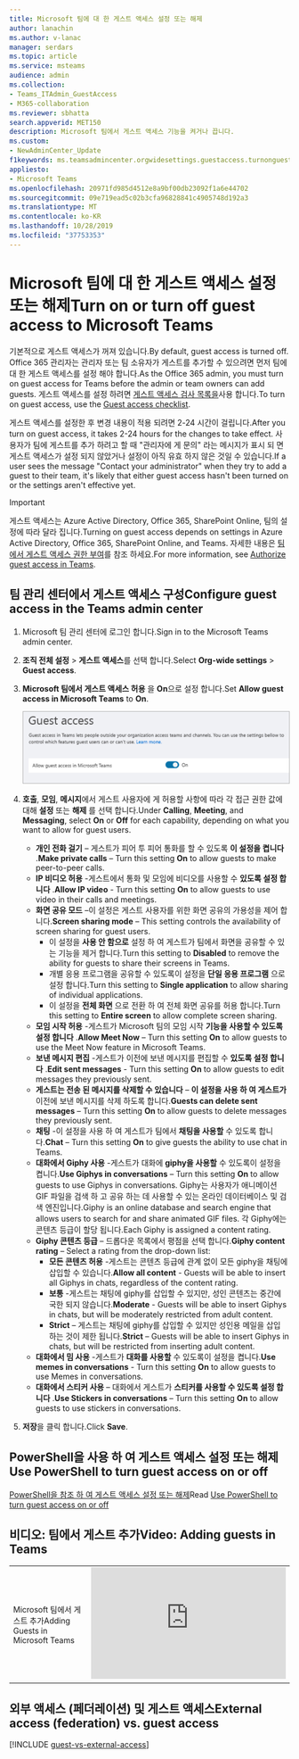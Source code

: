 ```yaml
---
title: Microsoft 팀에 대 한 게스트 액세스 설정 또는 해제
author: lanachin
ms.author: v-lanac
manager: serdars
ms.topic: article
ms.service: msteams
audience: admin
ms.collection:
- Teams_ITAdmin_GuestAccess
- M365-collaboration
ms.reviewer: sbhatta
search.appverid: MET150
description: Microsoft 팀에서 게스트 액세스 기능을 켜거나 끕니다.
ms.custom:
- NewAdminCenter_Update
f1keywords: ms.teamsadmincenter.orgwidesettings.guestaccess.turnonguestaccessarticle
appliesto:
- Microsoft Teams
ms.openlocfilehash: 20971fd985d4512e8a9bf00db23092f1a6e44702
ms.sourcegitcommit: 09e719ead5c02b3cfa96828841c4905748d192a3
ms.translationtype: MT
ms.contentlocale: ko-KR
ms.lasthandoff: 10/28/2019
ms.locfileid: "37753353"
---
```

<a name="turn-on-or-turn-off-guest-access-to-microsoft-teams"></a><span data-ttu-id="e1022-103">Microsoft 팀에 대 한 게스트 액세스 설정 또는 해제</span><span class="sxs-lookup"><span data-stu-id="e1022-103">Turn on or turn off guest access to Microsoft Teams</span></span>
===================================================

<span data-ttu-id="e1022-104">기본적으로 게스트 액세스가 꺼져 있습니다.</span><span class="sxs-lookup"><span data-stu-id="e1022-104">By default, guest access is turned off.</span></span> <span data-ttu-id="e1022-105">Office 365 관리자는 관리자 또는 팀 소유자가 게스트를 추가할 수 있으려면 먼저 팀에 대 한 게스트 액세스를 설정 해야 합니다.</span><span class="sxs-lookup"><span data-stu-id="e1022-105">As the Office 365 admin, you must turn on guest access for Teams before the admin or team owners can add guests.</span></span> <span data-ttu-id="e1022-106">게스트 액세스를 설정 하려면 [게스트 액세스 검사 목록을](guest-access-checklist.md)사용 합니다.</span><span class="sxs-lookup"><span data-stu-id="e1022-106">To turn on guest access, use the [Guest access checklist](guest-access-checklist.md).</span></span> 

<span data-ttu-id="e1022-107">게스트 액세스를 설정한 후 변경 내용이 적용 되려면 2-24 시간이 걸립니다.</span><span class="sxs-lookup"><span data-stu-id="e1022-107">After you turn on guest access, it takes 2-24 hours for the changes to take effect.</span></span> <span data-ttu-id="e1022-108">사용자가 팀에 게스트를 추가 하려고 할 때 "관리자에 게 문의" 라는 메시지가 표시 되 면 게스트 액세스가 설정 되지 않았거나 설정이 아직 유효 하지 않은 것일 수 있습니다.</span><span class="sxs-lookup"><span data-stu-id="e1022-108">If a user sees the message "Contact your administrator" when they try to add a guest to their team, it's likely that either guest access hasn't been turned on or the settings aren't effective yet.</span></span>

> [!IMPORTANT]
> <span data-ttu-id="e1022-109">게스트 액세스는 Azure Active Directory, Office 365, SharePoint Online, 팀의 설정에 따라 달라 집니다.</span><span class="sxs-lookup"><span data-stu-id="e1022-109">Turning on guest access depends on settings in Azure Active Directory, Office 365, SharePoint Online, and Teams.</span></span> <span data-ttu-id="e1022-110">자세한 내용은 [팀에서 게스트 액세스 권한 부여](Teams-dependencies.md)를 참조 하세요.</span><span class="sxs-lookup"><span data-stu-id="e1022-110">For more information, see [Authorize guest access in Teams](Teams-dependencies.md).</span></span>



## <a name="configure-guest-access-in-the-teams-admin-center"></a><span data-ttu-id="e1022-111">팀 관리 센터에서 게스트 액세스 구성</span><span class="sxs-lookup"><span data-stu-id="e1022-111">Configure guest access in the Teams admin center</span></span>

1.  <span data-ttu-id="e1022-112">Microsoft 팀 관리 센터에 로그인 합니다.</span><span class="sxs-lookup"><span data-stu-id="e1022-112">Sign in to the Microsoft Teams admin center.</span></span>

2.  <span data-ttu-id="e1022-113">**조직 전체 설정** > **게스트 액세스**를 선택 합니다.</span><span class="sxs-lookup"><span data-stu-id="e1022-113">Select **Org-wide settings** > **Guest access**.</span></span>

3. <span data-ttu-id="e1022-114">**Microsoft 팀에서 게스트 액세스 허용** 을 **On**으로 설정 합니다.</span><span class="sxs-lookup"><span data-stu-id="e1022-114">Set **Allow guest access in Microsoft Teams** to **On**.</span></span>

    ![<span data-ttu-id="e1022-115">게스트 액세스 스위치를 On으로 설정 허용</span><span class="sxs-lookup"><span data-stu-id="e1022-115">Allow guest access switch set to On</span></span> ](media/set-up-guests-image1.png)

4.  <span data-ttu-id="e1022-116">**호출**, **모임**, **메시지**에서 게스트 사용자에 게 허용할 사항에 따라 각 접근 권한 값에 대해 **설정** 또는 **해제** 를 선택 합니다.</span><span class="sxs-lookup"><span data-stu-id="e1022-116">Under **Calling**, **Meeting**, and **Messaging**, select **On** or **Off** for each capability, depending on what you want to allow for guest users.</span></span>

    - <span data-ttu-id="e1022-117">**개인 전화 걸기** – 게스트가 피어 투 피어 통화를 할 수 있도록 **이 설정을 켭니다** .</span><span class="sxs-lookup"><span data-stu-id="e1022-117">**Make private calls** – Turn this setting **On** to allow guests to make peer-to-peer calls.</span></span>
    - <span data-ttu-id="e1022-118">**IP 비디오 허용** -게스트에서 통화 및 모임에 비디오를 사용할 수 **있도록 설정 합니다** .</span><span class="sxs-lookup"><span data-stu-id="e1022-118">**Allow IP video** - Turn this setting **On** to allow guests to use video in their calls and meetings.</span></span>
    - <span data-ttu-id="e1022-119">**화면 공유 모드** –이 설정은 게스트 사용자를 위한 화면 공유의 가용성을 제어 합니다.</span><span class="sxs-lookup"><span data-stu-id="e1022-119">**Screen sharing mode** – This setting controls the availability of screen sharing for guest users.</span></span> 
       - <span data-ttu-id="e1022-120">이 설정을 **사용 안 함으로** 설정 하 여 게스트가 팀에서 화면을 공유할 수 있는 기능을 제거 합니다.</span><span class="sxs-lookup"><span data-stu-id="e1022-120">Turn this setting to **Disabled** to remove the ability for guests to share their screens in Teams.</span></span> 
       - <span data-ttu-id="e1022-121">개별 응용 프로그램을 공유할 수 있도록이 설정을 **단일 응용 프로그램** 으로 설정 합니다.</span><span class="sxs-lookup"><span data-stu-id="e1022-121">Turn this setting to **Single application** to allow sharing of individual applications.</span></span> 
       - <span data-ttu-id="e1022-122">이 설정을 **전체 화면** 으로 전환 하 여 전체 화면 공유를 허용 합니다.</span><span class="sxs-lookup"><span data-stu-id="e1022-122">Turn this setting to **Entire screen** to allow complete screen sharing.</span></span>
    - <span data-ttu-id="e1022-123">**모임 시작 허용** -게스트가 Microsoft 팀의 모임 시작 **기능을 사용할 수 있도록 설정 합니다** .</span><span class="sxs-lookup"><span data-stu-id="e1022-123">**Allow Meet Now** – Turn this setting **On** to allow guests to use the Meet Now feature in Microsoft Teams.</span></span>
    - <span data-ttu-id="e1022-124">**보낸 메시지 편집** -게스트가 이전에 보낸 메시지를 편집할 수 **있도록 설정 합니다** .</span><span class="sxs-lookup"><span data-stu-id="e1022-124">**Edit sent messages** - Turn this setting **On** to allow guests to edit messages they previously sent.</span></span>
    - <span data-ttu-id="e1022-125">**게스트는 전송 된 메시지를 삭제할 수 있습니다** – **이 설정을 사용 하 여 게스트가** 이전에 보낸 메시지를 삭제 하도록 합니다.</span><span class="sxs-lookup"><span data-stu-id="e1022-125">**Guests can delete sent messages** – Turn this setting **On** to allow guests to delete messages they previously sent.</span></span>
    - <span data-ttu-id="e1022-126">**채팅** -이 설정을 사용 하 여 게스트가 팀에서 **채팅을 사용할** 수 있도록 합니다.</span><span class="sxs-lookup"><span data-stu-id="e1022-126">**Chat** – Turn this setting **On** to give guests the ability to use chat in Teams.</span></span>
    - <span data-ttu-id="e1022-127">**대화에서 Giphy 사용** -게스트가 대화에 **giphy을 사용할** 수 있도록이 설정을 켭니다.</span><span class="sxs-lookup"><span data-stu-id="e1022-127">**Use Giphys in conversations** – Turn this setting **On** to allow guests to use Giphys in conversations.</span></span> <span data-ttu-id="e1022-128">Giphy는 사용자가 애니메이션 GIF 파일을 검색 하 고 공유 하는 데 사용할 수 있는 온라인 데이터베이스 및 검색 엔진입니다.</span><span class="sxs-lookup"><span data-stu-id="e1022-128">Giphy is an online database and search engine that allows users to search for and share animated GIF files.</span></span> <span data-ttu-id="e1022-129">각 Giphy에는 콘텐츠 등급이 할당 됩니다.</span><span class="sxs-lookup"><span data-stu-id="e1022-129">Each Giphy is assigned a content rating.</span></span>
    - <span data-ttu-id="e1022-130">**Giphy 콘텐츠 등급** – 드롭다운 목록에서 평점을 선택 합니다.</span><span class="sxs-lookup"><span data-stu-id="e1022-130">**Giphy content rating** –  Select a rating from the drop-down list:</span></span>
       - <span data-ttu-id="e1022-131">**모든 콘텐츠 허용** -게스트는 콘텐츠 등급에 관계 없이 모든 giphy을 채팅에 삽입할 수 있습니다.</span><span class="sxs-lookup"><span data-stu-id="e1022-131">**Allow all content** - Guests will be able to insert all Giphys in chats, regardless of the content rating.</span></span>
       - <span data-ttu-id="e1022-132">**보통** -게스트는 채팅에 giphy를 삽입할 수 있지만, 성인 콘텐츠는 중간에 국한 되지 않습니다.</span><span class="sxs-lookup"><span data-stu-id="e1022-132">**Moderate** - Guests will be able to insert Giphys in chats, but will be moderately restricted from adult content.</span></span>
       - <span data-ttu-id="e1022-133">**Strict** – 게스트는 채팅에 giphy를 삽입할 수 있지만 성인용 메일을 삽입 하는 것이 제한 됩니다.</span><span class="sxs-lookup"><span data-stu-id="e1022-133">**Strict** – Guests will be able to insert Giphys in chats, but will be restricted from inserting adult content.</span></span>
    - <span data-ttu-id="e1022-134">**대화에서 밈 사용** -게스트가 **대화를 사용할** 수 있도록이 설정을 켭니다.</span><span class="sxs-lookup"><span data-stu-id="e1022-134">**Use memes in conversations** - Turn this setting **On** to allow guests to use Memes in conversations.</span></span>
    - <span data-ttu-id="e1022-135">**대화에서 스티커 사용** – 대화에서 게스트가 **스티커를 사용할 수 있도록 설정 합니다** .</span><span class="sxs-lookup"><span data-stu-id="e1022-135">**Use Stickers in conversations** – Turn this setting **On** to allow guests to use stickers in conversations.</span></span> 


5.  <span data-ttu-id="e1022-136">**저장**을 클릭 합니다.</span><span class="sxs-lookup"><span data-stu-id="e1022-136">Click **Save**.</span></span>

## <a name="use-powershell-to-turn-guest-access-on-or-off"></a><span data-ttu-id="e1022-137">PowerShell을 사용 하 여 게스트 액세스 설정 또는 해제</span><span class="sxs-lookup"><span data-stu-id="e1022-137">Use PowerShell to turn guest access on or off</span></span>
<span data-ttu-id="e1022-138">[PowerShell을 참조 하 여 게스트 액세스 설정 또는 해제](guest-access-PowerShell.md#use-powershell-to-turn-guest-access-on-or-off)</span><span class="sxs-lookup"><span data-stu-id="e1022-138">Read [Use PowerShell to turn guest access on or off](guest-access-PowerShell.md#use-powershell-to-turn-guest-access-on-or-off)</span></span>


## <a name="video-adding-guests-in-teams"></a><span data-ttu-id="e1022-139">비디오: 팀에서 게스트 추가</span><span class="sxs-lookup"><span data-stu-id="e1022-139">Video: Adding guests in Teams</span></span>

|  |  |
|---------|---------|
| <span data-ttu-id="e1022-140">Microsoft 팀에서 게스트 추가</span><span class="sxs-lookup"><span data-stu-id="e1022-140">Adding Guests in Microsoft Teams</span></span>   | <iframe width="350" height="200" src="https://www.youtube.com/embed/1daMBDyBLZc" frameborder="0" allowfullscreen></iframe>   | 


## <a name="external-access-federation-vs-guest-access"></a><span data-ttu-id="e1022-141">외부 액세스 (페더레이션) 및 게스트 액세스</span><span class="sxs-lookup"><span data-stu-id="e1022-141">External access (federation) vs. guest access</span></span>

[!INCLUDE [guest-vs-external-access](includes/guest-vs-external-access.md)]